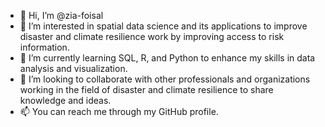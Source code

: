 - 👋 Hi, I’m @zia-foisal
- 👀 I’m interested in spatial data science and its applications to improve disaster and climate resilience work by improving access to risk information.
- 🌱 I’m currently learning SQL, R, and Python to enhance my skills in data analysis and visualization.
- 💞️ I’m looking to collaborate with other professionals and organizations working in the field of disaster and climate resilience to share knowledge and ideas.
- 📫 You can reach me through my GitHub profile.

<!---
zia-foisal/zia-foisal is a ✨ special ✨ repository because its `README.md` (this file) appears on your GitHub profile.
You can click the Preview link to take a look at your changes.
--->
